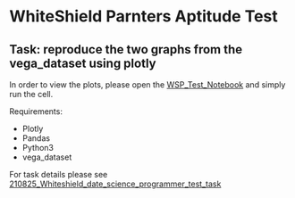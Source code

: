 # WhiteShield Parnters Aptitude Test

## Task: reproduce the two graphs from the vega_dataset using plotly

In order to view the plots, please open the [WSP_Test_Notebook](https://github.com/Waleed-Alfaris/WSP_Test/blob/master/WSP_Test_Notebook.ipynb) and simply run the cell.

Requirements:
- Plotly
- Pandas
- Python3
- vega_dataset

For task details please see [210825_Whiteshield_date_science_programmer_test_task](https://github.com/Waleed-Alfaris/WSP_Test/blob/master/210825_Whiteshield_date_science_programmer_test_task.pptx)
